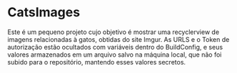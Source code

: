 # CatsImages

Este é um pequeno projeto cujo objetivo é mostrar uma recyclerview de imagens relacionadas à gatos, obtidas do site Imgur. 
As URLS e o Token de autorização estão ocultados com variáveis dentro do BuildConfig, e seus valores armazenados em um arquivo salvo na máquina local, 
que não foi subido para o repositório, mantendo esses valores secretos.
